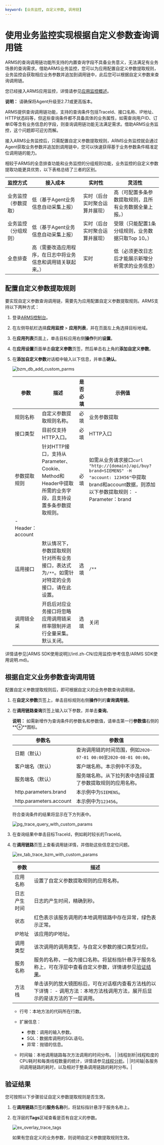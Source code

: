 ```yaml
---
keyword: [业务监控, 自定义参数, 调用链]
---
```


# 使用业务监控实现根据自定义参数查询调用链

ARMS的查询调用链功能所支持的内置查询字段不具备业务意义，无法满足有业务场景的查询需求。借助ARMS业务监控，您可以为应用配置自定义参数提取规则，业务监控会获取相应业务参数并追加到调用链中，此后您可以根据自定义参数来查询调用链。

您已经接入ARMS应用监控，详情请参见[应用监控概述](/intl.zh-CN/应用监控/应用监控概述.md)。

**说明：** 请确保将Agent升级至2.7.1或更高版本。

ARMS提供查询调用链功能，支持的查询条件包括TraceId、接口名称、IP地址、HTTP状态码等，但这些查询条件都不具备具体的业务属性，如需查询用户ID、订单ID等含有业务信息的字段，则查询调用链功能无法满足需求。借助ARMS业务监控，这个问题即可迎刃而解。

接入ARMS业务监控后，只需配置自定义参数提取规则，ARMS业务监控就会通过Agent获取业务参数并追加到调用链中，您可以快速获得基于业务参数条件精准定位调用链的能力。

相较于ARMS的全息排查功能和业务监控的分组规则功能，业务监控的自定义参数提取功能更具优势，以下表格总结了三者的区别。

|监控方式|接入成本|实时性|灵活性|
|----|----|---|---|
|业务监控（参数提取）|低（基于Agent业务信息自动采集上报）|实时（后台实时聚合运算并展现）|高（可配置多条参数提取规则，且所有业务数据全量上报。）|
|业务监控（分组规则）|低（基于Agent业务信息自动采集上报）|实时（后台实时聚合运算并展现）|受限（只能配置1条分组规则，业务数据只取Top 10。）|
|全息排查|高（需要改造应用程序，在日志中将业务信息和调用链关联起来。）|实时|低（必须更改日志后才能展示新增分析需求的业务信息）|

## 配置自定义参数提取规则

要实现自定义参数查询调用链，需要先为应用配置自定义参数提取规则。ARMS支持以下两种方式：



1.  登录[ARMS控制台](https://arms-ap-southeast-1.console.aliyun.com/#/home)。

2.  在左侧导航栏选择**应用监控** \> **应用列表**，并在页面左上角选择目标地域。

3.  在**应用列表**页面上，单击目标应用右侧**操作**列的**设置**。

4.  在**应用设置**页面单击**自定义参数**页签，然后单击右上角的**添加自定义参数**。

5.  在**添加自定义参数**对话框中输入以下信息，并单击**确认**。

    ![bzm_db_add_custom_parms](https://static-aliyun-doc.oss-accelerate.aliyuncs.com/assets/img/zh-CN/1167197951/p137041.png)

    |参数|描述|是否必填|示例值|
    |--|--|----|---|
    |规则名称|自定义参数提取规则名称。|必填|业务参数提取|
    |接口类型|目前仅支持HTTP入口。|必填|HTTP入口|
    |参数提取规则|针对HTTP接口，支持从Parameter、Cookie、Method和Header中提取所需的业务字段，且支持设置多条参数提取规则。|必填|如需从业务请求接口`curl "http://{domain}/api/buy?brand=SIEMENS" -H "account: 123456"`中提取brand和account数据，则添加以下参数提取规则：     -   Parameter：brand
    -   Header：account |
    |适用接口|默认情况下，参数提取规则针对所有业务接口，表达式为`/**`。如需针对特定的业务接口，请在此设置。|选填|`/**`|
    |调用链全采|开启后对应业务接口将忽略应用调用链采样率限制并进行全量采集。默认关闭。|选填|关闭|


详情请参见[ARMS SDK使用说明](/intl.zh-CN/应用监控/参考信息/ARMS SDK使用说明.md)。

## 根据自定义业务参数查询调用链

配置自定义参数提取规则后，即可根据自定义的业务参数查询调用链。

1.  在**自定义参数**页签上，单击目标规则右侧**操作**列的**查询调用链**。

2.  在**调用链路查询**页签上输入以下参数，并单击**查询**。

    **说明：** 如需新增作为查询条件的参数名和参数值，请单击第一行**参数值**右侧的**⊕**图标。

    |参数名|参数值|
    |---|---|
    |日期（默认）|查询调用链的时间范围，例如`2020-07-01 00:00至2020-08-01 00:00`。|
    |客户端名（默认）|客户端名称。本示例中不涉及。|
    |服务端名（默认）|服务端名称。从下拉列表中选择设置了参数提取规则的应用名称。|
    |http.parameters.brand|本示例中为`SIEMENS`。|
    |http.parameters.account|本示例中为`123456`。|

    符合查询条件的结果将显示在下方列表中。

    ![pg_trace_query_with_custom_params](https://static-aliyun-doc.oss-accelerate.aliyuncs.com/assets/img/zh-CN/1167197951/p137270.png)

3.  在查询结果中单击目标TraceId，例如耗时较长的TraceId。

4.  在**调用链路**页签上查看调用链详情，并借助这些信息定位问题。

    ![ex_tab_trace_bzm_with_custom_params](https://static-aliyun-doc.oss-accelerate.aliyuncs.com/assets/img/zh-CN/1167197951/p137314.png)

    |参数|描述|
    |--|--|
    |应用名称|设置了自定义参数提取规则的应用名称。|
    |日志产生时间|日志的产生时间，精确到秒。|
    |状态|红色表示该服务调用的本地调用链路中存在异常，绿色表示正常。|
    |IP地址|该应用的IP地址。|
    |调用类型|该次调用的调用类型，与自定义参数的接口类型对应。|
    |服务名称|服务的名称，一般为接口名称。将鼠标指针悬浮于服务名称上，可在浮层中查看自定义参数，详情请参见[验证结果](#section_6th_80h_mjz)。|
    |方法栈|单击该列的放大镜图标后，可在对话框内查看方法栈的以下详情：    -   调用方法：本地方法栈调用方法，展开后显示的是该方法的下一层调用。
    -   行号：本地方法的代码所在行数。
    -   扩展信息：

        -   参数：调用的输入参数。
        -   SQL：数据库调用的SQL语句。
        -   异常：抛错的信息。
    -   时间轴：本地调用链路每次方法调用的时间分布。 |
    |线程剖析|线程粒度的CPU耗时和每类线程数量的统计，详情请参见[线程分析](/intl.zh-CN/应用监控/控制台功能/应用诊断/线程分析.md)。|
    |时间轴|各服务间调用链路的耗时，以及相对于整条调用链路的耗时分布。|


## 验证结果

您可按照以下步骤验证自定义参数提取规则是否生效。

1.  在**调用链路**页签的**服务名称**列，将鼠标指针悬浮于服务名称上。

2.  在浮层的**Tags**区域查看是否有自定义的参数。

    ![ex_overlay_trace_tags](https://static-aliyun-doc.oss-accelerate.aliyuncs.com/assets/img/zh-CN/1167197951/p137589.png)

    如果有您自定义的业务参数，则说明自定义参数提取规则生效。



